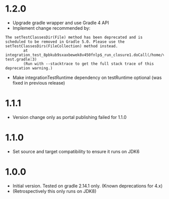 1.2.0
=====
- Upgrade gradle wrapper and use Gradle 4 API
- Implement change recommended by:
```
The setTestClassesDir(File) method has been deprecated and is scheduled to be removed in Gradle 5.0. Please use the setTestClassesDirs(FileCollection) method instead.
        at integration_test_8pbkub9sxaxbewek8v450fnlp$_run_closure1.doCall(/home/vagrant/workspace/common/buildtools/gradle/integration-test.gradle:3)
        (Run with --stacktrace to get the full stack trace of this deprecation warning.)
```
- Make integrationTestRuntime dependency on testRuntime optional (was fixed in previous release)

1.1.1
=====
- Version change only as portal publishing failed for 1.1.0

1.1.0
=====
- Set source and target compatibility to ensure it runs on JDK6

1.0.0
=====
- Initial version. Tested on gradle 2.14.1 only. (Known deprecations for 4.x)
- (Retrospectively this only runs on JDK8)